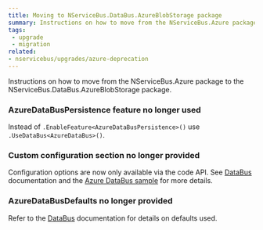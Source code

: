 ```yaml
---
title: Moving to NServiceBus.DataBus.AzureBlobStorage package
summary: Instructions on how to move from the NServiceBus.Azure package to the NServiceBus.DataBus.AzureBlobStorage package.
tags:
 - upgrade
 - migration
related:
- nservicebus/upgrades/azure-deprecation
---
```


Instructions on how to move from the NServiceBus.Azure package to the NServiceBus.DataBus.AzureBlobStorage package.


### AzureDataBusPersistence feature no longer used

Instead of `.EnableFeature<AzureDataBusPersistence>()` use `.UseDataBus<AzureDataBus>()`.


### Custom configuration section no longer provided

Configuration options are now only available via the code API. See [DataBus](/nservicebus/messaging/databus.md) documentation and the [Azure DataBus sample](/samples/azure/blob-storage-databus) for more details.


### AzureDataBusDefaults no longer provided

Refer to the [DataBus](/nservicebus/messaging/databus.md) documentation for details on defaults used.